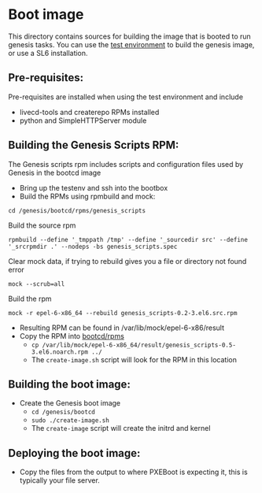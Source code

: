 # Boot image
This directory contains sources for building the image that is booted to run genesis
tasks. You can use the [test environment]() to build the genesis image, or use a SL6 
installation.

## Pre-requisites:

Pre-requisites are installed when using the test environment and include

- livecd-tools and createrepo RPMs installed
- python and SimpleHTTPServer module

## Building the Genesis Scripts RPM:

The Genesis scripts rpm includes scripts and configuration files used by Genesis in the bootcd image

 - Bring up the testenv and ssh into the bootbox
 - Build the RPMs using rpmbuild and mock:
 
```cd /genesis/bootcd/rpms/genesis_scripts```

Build the source rpm

```rpmbuild --define '_tmppath /tmp' --define '_sourcedir src' --define '_srcrpmdir .' --nodeps -bs genesis_scripts.spec```

Clear mock data, if trying to rebuild gives you a file or directory not found error

```mock --scrub=all```  

Build the rpm

```mock -r epel-6-x86_64 --rebuild genesis_scripts-0.2-3.el6.src.rpm```

 - Resulting RPM can be found in /var/lib/mock/epel-6-x86/result
 - Copy the RPM into [bootcd/rpms](https://github.com/tumblr/genesis/tree/master/bootcd/rpms)
   - ```cp /var/lib/mock/epel-6-x86_64/result/genesis_scripts-0.5-3.el6.noarch.rpm ../```
   - The ```create-image.sh``` script will look for the RPM in this location

## Building the boot image:
 - Create the Genesis boot image
   - ```cd /genesis/bootcd```
   - ```sudo ./create-image.sh```
   - The ```create-image``` script will create the initrd and kernel

## Deploying the boot image:
 - Copy the files from the output to where PXEBoot is expecting it, this is typically your file server.

